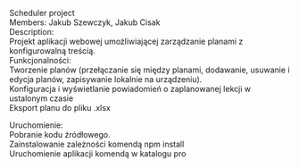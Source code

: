 Scheduler project                                                                                                                                                                                                                                                                                                                                             
Members: Jakub Szewczyk, Jakub Cisak                                                                                                                                             
Description:                                                                                                                                                                        
Projekt aplikacji webowej umożliwiającej zarządzanie planami z konfigurowalną treścią.                                                                                                 
Funkcjonalności:                                                                                                                                                          
Tworzenie planów (przełączanie się między planami, dodawanie, usuwanie i edycja planów, zapisywanie lokalnie na urządzeniu).                                             
Konfiguracja i wyświetlanie powiadomień o zaplanowanej lekcji w ustalonym czasie                                                                                         
Eksport planu do pliku .xlsx                                                                                                                                                         

Uruchomienie:                                                                                                                                                               
Pobranie kodu źródłowego.                                                                                                                                                   
Zainstalowanie zależności komendą npm install                                                                                                                               
Uruchomienie aplikacji komendą w katalogu pro
